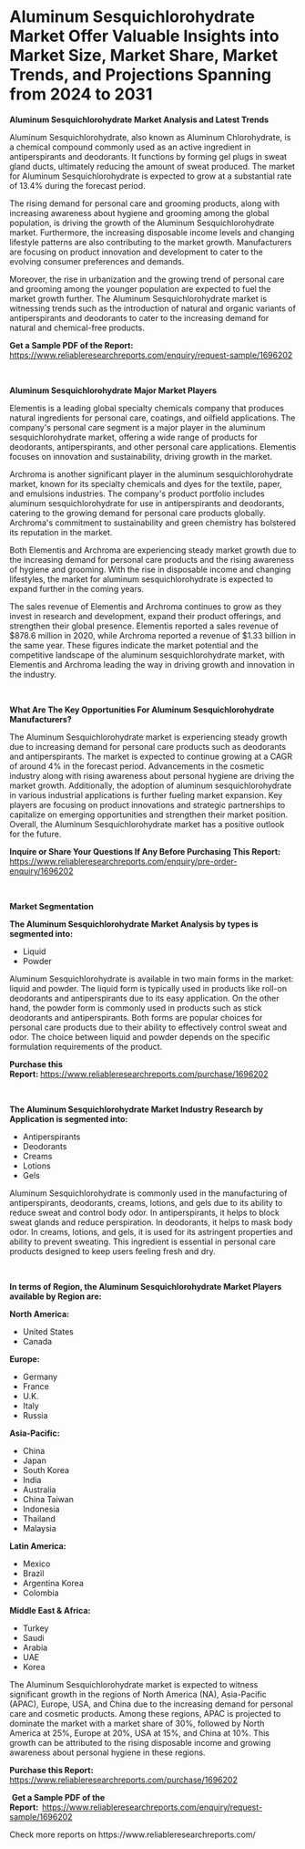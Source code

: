 <p><h1>Aluminum Sesquichlorohydrate Market Offer Valuable Insights into Market Size, Market Share, Market Trends, and Projections Spanning from 2024 to 2031</h1></p><p><strong>Aluminum Sesquichlorohydrate Market Analysis and Latest Trends</strong></p>
<p><p>Aluminum Sesquichlorohydrate, also known as Aluminum Chlorohydrate, is a chemical compound commonly used as an active ingredient in antiperspirants and deodorants. It functions by forming gel plugs in sweat gland ducts, ultimately reducing the amount of sweat produced. The market for Aluminum Sesquichlorohydrate is expected to grow at a substantial rate of 13.4% during the forecast period.</p><p>The rising demand for personal care and grooming products, along with increasing awareness about hygiene and grooming among the global population, is driving the growth of the Aluminum Sesquichlorohydrate market. Furthermore, the increasing disposable income levels and changing lifestyle patterns are also contributing to the market growth. Manufacturers are focusing on product innovation and development to cater to the evolving consumer preferences and demands.</p><p>Moreover, the rise in urbanization and the growing trend of personal care and grooming among the younger population are expected to fuel the market growth further. The Aluminum Sesquichlorohydrate market is witnessing trends such as the introduction of natural and organic variants of antiperspirants and deodorants to cater to the increasing demand for natural and chemical-free products.</p></p>
<p><strong>Get a Sample PDF of the Report:&nbsp;</strong> <a href="https://www.reliableresearchreports.com/enquiry/request-sample/1696202">https://www.reliableresearchreports.com/enquiry/request-sample/1696202</a></p>
<p>&nbsp;</p>
<p><strong>Aluminum Sesquichlorohydrate Major Market Players</strong></p>
<p><p>Elementis is a leading global specialty chemicals company that produces natural ingredients for personal care, coatings, and oilfield applications. The company's personal care segment is a major player in the aluminum sesquichlorohydrate market, offering a wide range of products for deodorants, antiperspirants, and other personal care applications. Elementis focuses on innovation and sustainability, driving growth in the market.</p><p>Archroma is another significant player in the aluminum sesquichlorohydrate market, known for its specialty chemicals and dyes for the textile, paper, and emulsions industries. The company's product portfolio includes aluminum sesquichlorohydrate for use in antiperspirants and deodorants, catering to the growing demand for personal care products globally. Archroma's commitment to sustainability and green chemistry has bolstered its reputation in the market.</p><p>Both Elementis and Archroma are experiencing steady market growth due to the increasing demand for personal care products and the rising awareness of hygiene and grooming. With the rise in disposable income and changing lifestyles, the market for aluminum sesquichlorohydrate is expected to expand further in the coming years.</p><p>The sales revenue of Elementis and Archroma continues to grow as they invest in research and development, expand their product offerings, and strengthen their global presence. Elementis reported a sales revenue of $878.6 million in 2020, while Archroma reported a revenue of $1.33 billion in the same year. These figures indicate the market potential and the competitive landscape of the aluminum sesquichlorohydrate market, with Elementis and Archroma leading the way in driving growth and innovation in the industry.</p></p>
<p>&nbsp;</p>
<p><strong>What Are The Key Opportunities For Aluminum Sesquichlorohydrate Manufacturers?</strong></p>
<p><p>The Aluminum Sesquichlorohydrate market is experiencing steady growth due to increasing demand for personal care products such as deodorants and antiperspirants. The market is expected to continue growing at a CAGR of around 4% in the forecast period. Advancements in the cosmetic industry along with rising awareness about personal hygiene are driving the market growth. Additionally, the adoption of aluminum sesquichlorohydrate in various industrial applications is further fueling market expansion. Key players are focusing on product innovations and strategic partnerships to capitalize on emerging opportunities and strengthen their market position. Overall, the Aluminum Sesquichlorohydrate market has a positive outlook for the future.</p></p>
<p><strong>Inquire or Share Your Questions If Any Before Purchasing This Report:</strong> <a href="https://www.reliableresearchreports.com/enquiry/pre-order-enquiry/1696202">https://www.reliableresearchreports.com/enquiry/pre-order-enquiry/1696202</a></p>
<p>&nbsp;</p>
<p><strong>Market Segmentation</strong></p>
<p><strong>The Aluminum Sesquichlorohydrate Market Analysis by types is segmented into:</strong></p>
<p><ul><li>Liquid</li><li>Powder</li></ul></p>
<p><p>Aluminum Sesquichlorohydrate is available in two main forms in the market: liquid and powder. The liquid form is typically used in products like roll-on deodorants and antiperspirants due to its easy application. On the other hand, the powder form is commonly used in products such as stick deodorants and antiperspirants. Both forms are popular choices for personal care products due to their ability to effectively control sweat and odor. The choice between liquid and powder depends on the specific formulation requirements of the product.</p></p>
<p><strong>Purchase this Report:&nbsp;</strong><a href="https://www.reliableresearchreports.com/purchase/1696202">https://www.reliableresearchreports.com/purchase/1696202</a></p>
<p>&nbsp;</p>
<p><strong>The Aluminum Sesquichlorohydrate Market Industry Research by Application is segmented into:</strong></p>
<p><ul><li>Antiperspirants</li><li>Deodorants</li><li>Creams</li><li>Lotions</li><li>Gels</li></ul></p>
<p><p>Aluminum Sesquichlorohydrate is commonly used in the manufacturing of antiperspirants, deodorants, creams, lotions, and gels due to its ability to reduce sweat and control body odor. In antiperspirants, it helps to block sweat glands and reduce perspiration. In deodorants, it helps to mask body odor. In creams, lotions, and gels, it is used for its astringent properties and ability to prevent sweating. This ingredient is essential in personal care products designed to keep users feeling fresh and dry.</p></p>
<p>&nbsp;</p>
<p><strong>In terms of Region, the Aluminum Sesquichlorohydrate Market Players available by Region are:</strong></p>
<p>
    <p> <strong> North America: </strong>
        <ul>
            <li>United States</li>
            <li>Canada</li>
        </ul>
        </p> 
    <p> <strong> Europe: </strong>
        <ul>
            <li>Germany</li>
            <li>France</li>
            <li>U.K.</li>
            <li>Italy</li>
            <li>Russia</li>
        </ul>
        </p> 
    <p> <strong> Asia-Pacific: </strong>
        <ul>
            <li>China</li>
            <li>Japan</li>
            <li>South Korea</li>
            <li>India</li>
            <li>Australia</li>
            <li>China Taiwan</li>
            <li>Indonesia</li>
            <li>Thailand</li>
            <li>Malaysia</li>
        </ul>
        </p> 
    <p> <strong> Latin America: </strong>
        <ul>
            <li>Mexico</li>
            <li>Brazil</li>
            <li>Argentina Korea</li>
            <li>Colombia</li>
        </ul>
        </p> 
    <p> <strong> Middle East & Africa: </strong>
        <ul>
            <li>Turkey</li>
            <li>Saudi</li>
            <li>Arabia</li>
            <li>UAE</li>
            <li>Korea</li>
        </ul>
    </p>
    </p>
<p><p>The Aluminum Sesquichlorohydrate market is expected to witness significant growth in the regions of North America (NA), Asia-Pacific (APAC), Europe, USA, and China due to the increasing demand for personal care and cosmetic products. Among these regions, APAC is projected to dominate the market with a market share of 30%, followed by North America at 25%, Europe at 20%, USA at 15%, and China at 10%. This growth can be attributed to the rising disposable income and growing awareness about personal hygiene in these regions.</p></p>
<p><strong>Purchase this Report: </strong><a href="https://www.reliableresearchreports.com/purchase/1696202">https://www.reliableresearchreports.com/purchase/1696202</a></p>
<p>&nbsp;<strong>Get a Sample PDF of the Report:&nbsp;&nbsp;</strong><a href="https://www.reliableresearchreports.com/enquiry/request-sample/1696202">https://www.reliableresearchreports.com/enquiry/request-sample/1696202</a></p>
<p><strong></strong></p>
<p>Check more reports on https://www.reliableresearchreports.com/</p>
